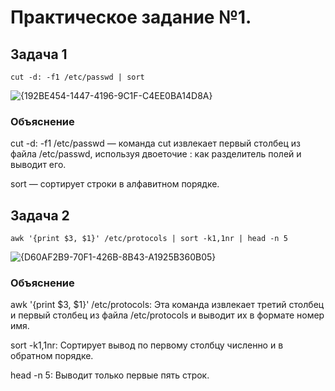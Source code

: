 # Практическое задание №1. 

## Задача 1

```
cut -d: -f1 /etc/passwd | sort
```

![{192BE454-1447-4196-9C1F-C4EE0BA14D8A}](https://github.com/user-attachments/assets/f93356a5-37cc-464d-afb7-20474bb1263e)

### Объяснение

cut -d: -f1 /etc/passwd — команда cut извлекает первый столбец из файла /etc/passwd, используя двоеточие : как разделитель полей и выводит его.

sort — сортирует строки в алфавитном порядке.

## Задача 2

```
awk '{print $3, $1}' /etc/protocols | sort -k1,1nr | head -n 5
```
![{D60AF2B9-70F1-426B-8B43-A1925B360B05}](https://github.com/user-attachments/assets/296de080-b3b5-49a6-ad8e-9cff2bb4bcda)

### Объяснение

awk '{print $3, $1}' /etc/protocols: Эта команда извлекает третий столбец и первый столбец из файла /etc/protocols и выводит их в формате номер имя.

sort -k1,1nr: Сортирует вывод по первому столбцу численно и в обратном порядке.

head -n 5: Выводит только первые пять строк.
